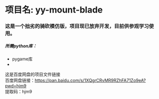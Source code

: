 # 项目名: yy-mount-blade
### 这是一个拙劣的骑砍模仿版，项目现已放弃开发，目前供参观学习使用。
##### 所需python库：
* pygame库
* 
这是百度网盘的项目文件链接  
百度网盘链接：https://pan.baidu.com/s/1XQgrCRvMR9RZhFA71Zo9eA?pwd=hjm9  
提取码：hjm9  
